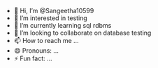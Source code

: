 - 👋 Hi, I’m @Sangeetha10599
- 👀 I’m interested in  testing
- 🌱 I’m currently learning sql rdbms
- 💞️ I’m looking to collaborate on database testing
- 📫 How to reach me ...
- 😄 Pronouns: ...
- ⚡ Fun fact: ...

<!---
Sangeetha10599/Sangeetha10599 is a ✨ special ✨ repository because its `README.md` (this file) appears on your GitHub profile.
You can click the Preview link to take a look at your changes.
--->
